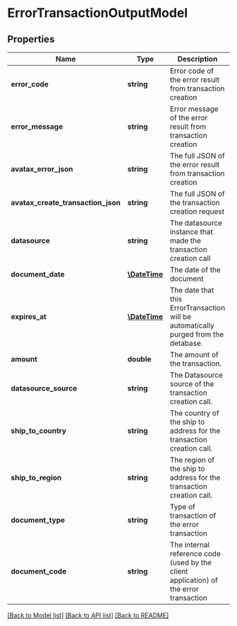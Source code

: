 # ErrorTransactionOutputModel

## Properties
Name | Type | Description | Notes
------------ | ------------- | ------------- | -------------
**error_code** | **string** | Error code of the error result from transaction creation | [optional] 
**error_message** | **string** | Error message of the error result from transaction creation | [optional] 
**avatax_error_json** | **string** | The full JSON of the error result from transaction creation | [optional] 
**avatax_create_transaction_json** | **string** | The full JSON of the transaction creation request | [optional] 
**datasource** | **string** | The datasource instance that made the transaction creation call | [optional] 
**document_date** | [**\DateTime**](\DateTime.md) | The date of the document | [optional] 
**expires_at** | [**\DateTime**](\DateTime.md) | The date that this ErrorTransaction will be automatically purged from the detabase. | [optional] 
**amount** | **double** | The amount of the transaction. | [optional] 
**datasource_source** | **string** | The Datasource source of the transaction creation call. | [optional] 
**ship_to_country** | **string** | The country of the ship to address for the transaction creation call. | [optional] 
**ship_to_region** | **string** | The region of the ship to address for the transaction creation call. | [optional] 
**document_type** | **string** | Type of transaction of the error transaction | 
**document_code** | **string** | The internal reference code (used by the client application) of the error transaction | 

[[Back to Model list]](../README.md#documentation-for-models) [[Back to API list]](../README.md#documentation-for-api-endpoints) [[Back to README]](../README.md)


